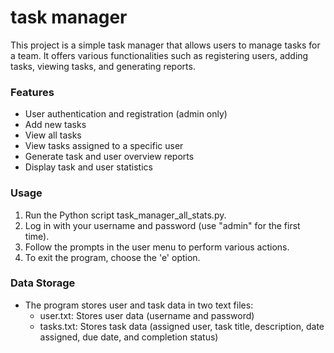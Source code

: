 # task manager

This project is a simple task manager that allows users to manage tasks for a team. It offers various functionalities such as registering users, adding tasks, viewing tasks, and generating reports.

### **Features**
* User authentication and registration (admin only)
* Add new tasks
* View all tasks
* View tasks assigned to a specific user
* Generate task and user overview reports
* Display task and user statistics

### **Usage**
1. Run the Python script task_manager_all_stats.py.
2. Log in with your username and password (use "admin" for the first time).
3. Follow the prompts in the user menu to perform various actions.
4. To exit the program, choose the 'e' option.

### **Data Storage**
* The program stores user and task data in two text files:
  * user.txt: Stores user data (username and password)
  * tasks.txt: Stores task data (assigned user, task title, description, date assigned, due date, and completion status)
